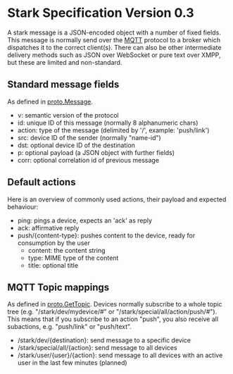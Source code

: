 Stark Specification Version 0.3
=================================

A stark message is a JSON-encoded object with a number of fixed fields. This message
is normally send over the [MQTT](http://mqtt.org) protocol to a broker which dispatches
it to the correct client(s). There can also be other intermediate delivery methods such
as JSON over WebSocket or pure text over XMPP, but these are limited and non-standard.

Standard message fields
-----------------------

As defined in [proto.Message](http://godoc.org/github.com/xconstruct/stark/proto#Message).

* v: semantic version of the protocol
* id: unique ID of this message (normally 8 alphanumeric chars)
* action: type of the message (delimited by '/', example: 'push/link')
* src: device ID of the sender (normally "name-id")
* dst: optional device ID of the destination
* p: optional payload (a JSON object with further fields)
* corr: optional correlation id of previous message

Default actions
---------------

Here is an overview of commonly used actions, their payload and expected
behaviour:

* ping: pings a device, expects an 'ack' as reply
* ack: affirmative reply
* push/{content-type}: pushes content to the device, ready for consumption by
  the user
	+ content: the content string
	+ type: MIME type of the content
	+ title: optional title

MQTT Topic mappings
-------------------

As defined in [proto.GetTopic](http://godoc.org/github.com/xconstruct/stark/proto#GetTopic).
Devices normally subscribe to a whole topic tree (e.g. "/stark/dev/mydevice/#" or "/stark/special/all/action/push/#").
This means that if you subscribe to an action "push", you also receive all subactions, e.g. "push/link" or "push/text".

* /stark/dev/{destination}: send message to a specific device
* /stark/special/all/{action}: send message to all devices
* /stark/user/{user}/{action}: send message to all devices with an active user in the last few minutes (planned)
